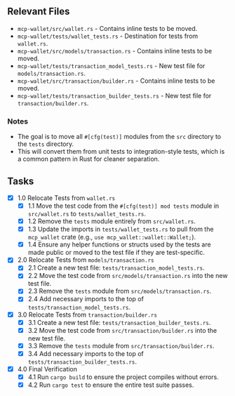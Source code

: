## Relevant Files

- `mcp-wallet/src/wallet.rs` - Contains inline tests to be moved.
- `mcp-wallet/tests/wallet_tests.rs` - Destination for tests from `wallet.rs`.
- `mcp-wallet/src/models/transaction.rs` - Contains inline tests to be moved.
- `mcp-wallet/tests/transaction_model_tests.rs` - New test file for `models/transaction.rs`.
- `mcp-wallet/src/transaction/builder.rs` - Contains inline tests to be moved.
- `mcp-wallet/tests/transaction_builder_tests.rs` - New test file for `transaction/builder.rs`.

### Notes

- The goal is to move all `#[cfg(test)]` modules from the `src` directory to the `tests` directory.
- This will convert them from unit tests to integration-style tests, which is a common pattern in Rust for cleaner separation.

## Tasks

- [x] 1.0 Relocate Tests from `wallet.rs`
  - [x] 1.1 Move the test code from the `#[cfg(test)] mod tests` module in `src/wallet.rs` to `tests/wallet_tests.rs`.
  - [x] 1.2 Remove the `tests` module entirely from `src/wallet.rs`.
  - [x] 1.3 Update the imports in `tests/wallet_tests.rs` to pull from the `mcp_wallet` crate (e.g., `use mcp_wallet::wallet::Wallet;`).
  - [x] 1.4 Ensure any helper functions or structs used by the tests are made public or moved to the test file if they are test-specific.

- [x] 2.0 Relocate Tests from `models/transaction.rs`
  - [x] 2.1 Create a new test file: `tests/transaction_model_tests.rs`.
  - [x] 2.2 Move the test code from `src/models/transaction.rs` into the new test file.
  - [x] 2.3 Remove the `tests` module from `src/models/transaction.rs`.
  - [x] 2.4 Add necessary imports to the top of `tests/transaction_model_tests.rs`.

- [x] 3.0 Relocate Tests from `transaction/builder.rs`
  - [x] 3.1 Create a new test file: `tests/transaction_builder_tests.rs`.
  - [x] 3.2 Move the test code from `src/transaction/builder.rs` into the new test file.
  - [x] 3.3 Remove the `tests` module from `src/transaction/builder.rs`.
  - [x] 3.4 Add necessary imports to the top of `tests/transaction_builder_tests.rs`.

- [x] 4.0 Final Verification
  - [x] 4.1 Run `cargo build` to ensure the project compiles without errors.
  - [x] 4.2 Run `cargo test` to ensure the entire test suite passes.
